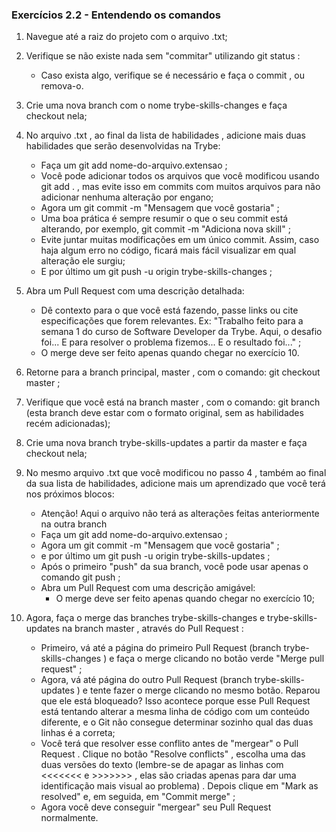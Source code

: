 ### Exercícios 2.2 - Entendendo os comandos ###

1. Navegue até a raiz do projeto com o arquivo .txt;

2. Verifique se não existe nada sem "commitar" utilizando git status :
    * Caso exista algo, verifique se é necessário e faça o commit , ou remova-o.

3. Crie uma nova branch com o nome trybe-skills-changes e faça checkout nela;

4. No arquivo .txt , ao final da lista de habilidades , adicione mais duas habilidades que serão desenvolvidas na Trybe:
    * Faça um git add nome-do-arquivo.extensao ;
    * Você pode adicionar todos os arquivos que você modificou usando git add . , mas evite isso em commits com muitos arquivos para não adicionar nenhuma alteração por engano;
    * Agora um git commit -m "Mensagem que você gostaria" ;
    * Uma boa prática é sempre resumir o que o seu commit está alterando, por exemplo, git commit -m "Adiciona nova skill" ;
    * Evite juntar muitas modificações em um único commit. Assim, caso haja algum erro no código, ficará mais fácil visualizar em qual alteração ele surgiu;
    * E por último um git push -u origin trybe-skills-changes ;

5. Abra um Pull Request com uma descrição detalhada:
    * Dê contexto para o que você está fazendo, passe links ou cite especificações que forem relevantes. Ex: "Trabalho feito para a semana 1 do curso de Software Developer da Trybe. Aqui, o desafio foi... E para resolver o problema fizemos... E o resultado foi..." ;
    * O merge deve ser feito apenas quando chegar no exercício 10.

6. Retorne para a branch principal, master , com o comando: git checkout master ;

7. Verifique que você está na branch master , com o comando: git branch (esta branch deve estar com o formato original, sem as habilidades recém adicionadas);

8. Crie uma nova branch trybe-skills-updates a partir da master e faça checkout nela;

9. No mesmo arquivo .txt que você modificou no passo 4 , também ao final da sua lista de habilidades, adicione mais um aprendizado que você terá nos próximos blocos:
    * Atenção! Aqui o arquivo não terá as alterações feitas anteriormente na outra branch
    * Faça um git add nome-do-arquivo.extensao ;
    * Agora um git commit -m "Mensagem que você gostaria" ;
    * e por último um git push -u origin trybe-skills-updates ;
    * Após o primeiro "push" da sua branch, você pode usar apenas o comando git push ;
    * Abra um Pull Request com uma descrição amigável:
        * O merge deve ser feito apenas quando chegar no exercício 10;

10. Agora, faça o merge das branches trybe-skills-changes e trybe-skills-updates na branch master , através do Pull Request :
    * Primeiro, vá até a página do primeiro Pull Request (branch trybe-skills-changes ) e faça o merge clicando no botão verde "Merge pull request" ;
    * Agora, vá até página do outro Pull Request (branch trybe-skills-updates ) e tente fazer o merge clicando no mesmo botão. Reparou que ele está bloqueado? Isso acontece porque esse Pull Request está tentando alterar a mesma linha de código com um conteúdo diferente, e o Git não consegue determinar sozinho qual das duas linhas é a correta;
    * Você terá que resolver esse conflito antes de "mergear" o Pull Request . Clique no botão "Resolve conflicts" , escolha uma das duas versões do texto (lembre-se de apagar as linhas com <<<<<<< e >>>>>>> , elas são criadas apenas para dar uma identificação mais visual ao problema) . Depois clique em "Mark as resolved" e, em seguida, em "Commit merge" ;
    * Agora você deve conseguir "mergear" seu Pull Request normalmente.